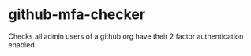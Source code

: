 # github-mfa-checker
Checks all admin users of a github org have their 2 factor authentication enabled.
